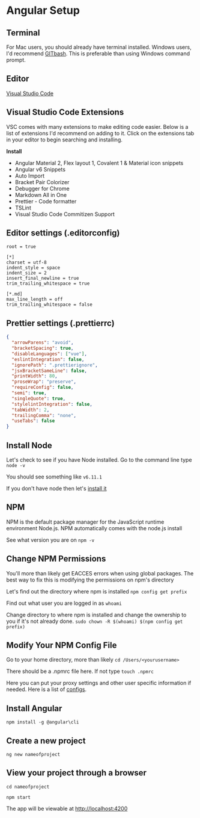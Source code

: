 # Angular Setup

## Terminal

For Mac users, you should already have terminal installed. Windows users, I'd recommend [GITbash](http://git-scm.com). This is preferable than using Windows command prompt.

## Editor

[Visual Studio Code](https://code.visualstudio.com/Download)

## Visual Studio Code Extensions

VSC comes with many extensions to make editing code easier. Below is a list of extensions I'd recommend on adding to it. Click on the extensions tab in your editor to begin searching and installing.

<strong>Install</strong>

<ul>
  <li>Angular Material 2, Flex layout 1, Covalent 1 &amp; Material icon snippets</li>
  <li>Angular v6 Snippets</li>
  <li>Auto Import</li>
  <li>Bracket Pair Colorizer</li>
  <li>Debugger for Chrome</li>
  <li>Markdown All in One</li>
  <li>Prettier - Code formatter</li>
  <li>TSLint</li>
  <li>Visual Studio Code Commitizen Support</li>
</ul>

## Editor settings (.editorconfig)

```
root = true

[*]
charset = utf-8
indent_style = space
indent_size = 2
insert_final_newline = true
trim_trailing_whitespace = true

[*.md]
max_line_length = off
trim_trailing_whitespace = false
```

## Prettier settings (.prettierrc)

```json
{
  "arrowParens": "avoid",
  "bracketSpacing": true,
  "disableLanguages": ["vue"],
  "eslintIntegration": false,
  "ignorePath": ".prettierignore",
  "jsxBracketSameLine": false,
  "printWidth": 80,
  "proseWrap": "preserve",
  "requireConfig": false,
  "semi": true,
  "singleQuote": true,
  "stylelintIntegration": false,
  "tabWidth": 2,
  "trailingComma": "none",
  "useTabs": false
}
```

## Install Node

Let's check to see if you have Node installed. Go to the command line type `node -v`

You should see something like `v6.11.1`

If you don't have node then let's [install it](https://nodejs.org/en/download)

## NPM

NPM is the default package manager for the JavaScript runtime environment Node.js. NPM automatically comes with the node.js install

See what version you are on `npm -v`

## Change NPM Permissions

You'll more than likely get EACCES errors when using global packages. The best way to fix this is modifying the permissions on npm's directory

Let's find out the directory where npm is installed `npm config get prefix`

Find out what user you are logged in as `whoami`

Change directory to where npm is installed and change the ownership to you if it's not already done. `sudo chown -R $(whoami) $(npm config get prefix)`

## Modify Your NPM Config File

Go to your home directory, more than likely `cd /Users/<yourusername>`

There should be a .npmrc file here. If not type `touch .npmrc`

Here you can put your proxy settings and other user specific information if needed. Here is a list of [configs](https://docs.npmjs.com/misc/config).

## Install Angular

`npm install -g @angular\cli`

## Create a new project

`ng new nameofproject`

## View your project through a browser

`cd nameofproject`

`npm start`

The app will be viewable at [http://localhost:4200](http://localhost:4200)
